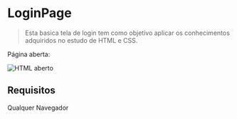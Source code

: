# LoginPage
> Esta basica tela de login tem como objetivo aplicar os conhecimentos adquiridos no estudo de HTML e CSS.

Página aberta:

<img src="https://i.ibb.co/vZZFCN0/Capturar.png" alt="HTML aberto">

## Requisitos
Qualquer Navegador
